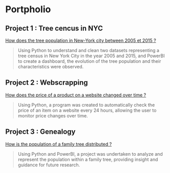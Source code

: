 # Portpholio 
>
## **Project 1 :** Tree cencus in NYC

[How does the tree population in New-York city between 2005 et 2015 ?](https://github.com/l-sieb/Tree-cencus-in-NY)
>Using Python to understand and clean two datasets representing a tree census in New York City in the year 2005 and 2015, and PowerBI to create a dashboard, the evolution of the tree population and their characteristics were observed.
>
## **Project 2 :** Webscrapping

[How does the price of a product on a website changed over time ?](https://github.com/l-sieb/Webscrapping)
>Using Python, a program was created to automatically check the price of an item on a website every 24 hours, allowing the user to monitor price changes over time.
>
## **Project 3 :** Genealogy

[How is the population of a family tree distributed ?](https://github.com/l-sieb/Genealogy)
>Using Python and PowerBI, a project was undertaken to analyze and represent the population within a family tree, providing insight and guidance for future research.
